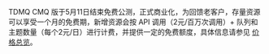 TDMQ CMQ 版于5月11日结束免费公测，正式商业化，为回馈老客户，存量资源可以享受一个月的免费期，新增资源会按 API 调用（2元/百万次调用）+ 队列和主题数量（每个2元/日）进行计费，并提供一定的免费额度，具体信息请参见 [价格总览](https://cloud.tencent.com/document/product/1496/72345)。
